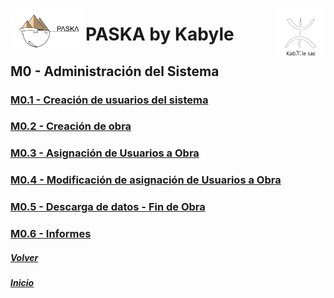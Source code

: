 <!---![LogoKabyle-Sinfondo-palabraKabYle](https://github.com/kabyleuy/kabyle2/blob/main/resources/LogoKabyle-Sinfondo-palabraKabYle.png?raw=true)--->
<!---![PalabraKabyle](resources/LogoKabyle-Sinfondo-palabraKabYle.png)--->

<img
  width="80"
  src="resources/LogoKabyle-Sinfondo-palabraKabYle.png"
  alt="Alt text"
  title="Optional title"
  style="display: inline-block; margin: 0 auto; max-width: 300px"
  align=right>


<img
  width="120"
  src="resources/Logo1-paska-CHCH.jpg"
  alt="Alt text"
  title="Optional title"
  style="display: inline-block; margin: 0 auto; max-width: 300px"
  align=left>
  
<!---![Logo1-paska-CHCH](https://user-images.githubusercontent.com/111294790/187100277-dbd68fe2-9f6e-4175-b8bc-5bff73e4aed4.jpg)--->
# PASKA by Kabyle
## M0 - Administración del Sistema
###
### [M0.1 - Creación de usuarios del sistema](./M0.1_CreacionUsuarios.md)
### [M0.2 - Creación de obra](./M0.2-CreacionObra.md)
### [M0.3 - Asignación de Usuarios a Obra](./M0.3_AsignacionUsuariosAObra.md)
### [M0.4 - Modificación de asignación de Usuarios a Obra](./M0.4_ModAsignacionUsuariosAObra.md)
### [M0.5 - Descarga de datos - Fin de Obra](./M0.5_DescargaDatos.md)
### [M0.6 - Informes](./M0.6_Informes_caratula.md)

##### [Volver](./ManualUsuario.md) 
##### [Inicio](./README.md)  
<!---#### [Contacto](./Contacto.md)--->
 
